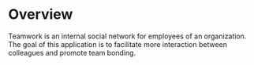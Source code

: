 # Overview
Teamwork is an internal social network for employees of an organization. The goal of this application is to facilitate more interaction between colleagues and promote team bonding.

